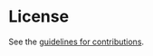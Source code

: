 # License

See the
[guidelines for contributions](https://github.com/cbartle891/draft-deprecate-ffdhe/blob/master/CONTRIBUTING.md).
